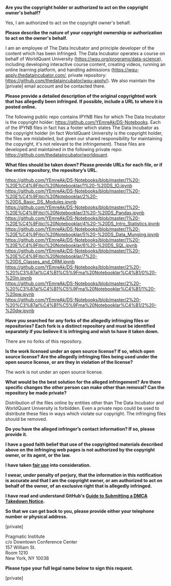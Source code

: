 **Are you the copyright holder or authorized to act on the copyright owner's behalf?**  
  
Yes, I am authorized to act on the copyright owner's behalf.  
  
**Please describe the nature of your copyright ownership or authorization to act on the owner's behalf.**  
  
I am an employee of The Data Incubator and principle developer of the content which has been infringed. The Data Incubator operates a course on behalf of WorldQuant University (https://wqu.org/programs/data-science), including developing interactive course content, creating videos, running an online learning platform, and handling admissions (https://wqu-apply.thedataincubator.com/, private repository: https://github.com/thedataincubator/wqu-apply/). We also maintain the [private] email account and be contacted there.  
  
**Please provide a detailed description of the original copyrighted work that has allegedly been infringed. If possible, include a URL to where it is posted online.**  
  
The following public repo contains IPYNB files for which The Data Incubator is the copyright holder: https://github.com/YEmreAk/DS-Notebooks. Each of the IPYNB files in fact has a footer which states The Data Incubator as the copyright holder (in fact WorldQuant University is the copyright holder, the files are mislabeled, but given our shared responsibility for maintaining the copyright, it's not relevant to the infringement). These files are developed and maintained in the following private repo: https://github.com/thedataincubator/worldquant.  
  
**What files should be taken down? Please provide URLs for each file, or if the entire repository, the repository’s URL.**  
  
https://github.com/YEmreAk/DS-Notebooks/blob/master/1%20-%20E%C4%9Fitici%20Notebooklar/1%20-%20DS_IO.ipynb  
https://github.com/YEmreAk/DS-Notebooks/blob/master/1%20-%20E%C4%9Fitici%20Notebooklar/2%20-%20DS_Basic_DS_Modules.ipynb  
https://github.com/YEmreAk/DS-Notebooks/blob/master/1%20-%20E%C4%9Fitici%20Notebooklar/3%20-%20DS_Pandas.ipynb  
https://github.com/YEmreAk/DS-Notebooks/blob/master/1%20-%20E%C4%9Fitici%20Notebooklar/4%20-%20DS_Intro_Statistics.ipynb  
https://github.com/YEmreAk/DS-Notebooks/blob/master/1%20-%20E%C4%9Fitici%20Notebooklar/5%20-%20DS_Data_Munging.ipynb  
https://github.com/YEmreAk/DS-Notebooks/blob/master/1%20-%20E%C4%9Fitici%20Notebooklar/6%20-%20DS_SQL.ipynb  
https://github.com/YEmreAk/DS-Notebooks/blob/master/1%20-%20E%C4%9Fitici%20Notebooklar/7%20-%20DS_Classes_and_ORM.ipynb  
https://github.com/YEmreAk/DS-Notebooks/blob/master/2%20-%20%C3%87al%C4%B1%C5%9Fma%20Notebooklar%C4%B1/0%20-%20in.ipynb  
https://github.com/YEmreAk/DS-Notebooks/blob/master/2%20-%20%C3%87al%C4%B1%C5%9Fma%20Notebooklar%C4%B1/1%20-%20pw.ipynb  
https://github.com/YEmreAk/DS-Notebooks/blob/master/2%20-%20%C3%87al%C4%B1%C5%9Fma%20Notebooklar%C4%B1/2%20-%20dw.ipynb  
  
**Have you searched for any forks of the allegedly infringing files or repositories? Each fork is a distinct repository and must be identified separately if you believe it is infringing and wish to have it taken down.**  
  
There are no forks of this repository.  
  
**Is the work licensed under an open source license? If so, which open source license? Are the allegedly infringing files being used under the open source license, or are they in violation of the license?**  
  
The work is not under an open source license.  
  
**What would be the best solution for the alleged infringement? Are there specific changes the other person can make other than removal? Can the repository be made private?**  
  
Distribution of the files online by entities other than The Data Incubator and WorldQuant University is forbidden. Even a private repo could be used to distribute these files in ways which violate our copyright. The infringing files should be removed.  
  
**Do you have the alleged infringer’s contact information? If so, please provide it.**  
  
**I have a good faith belief that use of the copyrighted materials described above on the infringing web pages is not authorized by the copyright owner, or its agent, or the law.**  
  
**I have taken <a href="https://www.lumendatabase.org/topics/22">fair use</a> into consideration.**  
  
**I swear, under penalty of perjury, that the information in this notification is accurate and that I am the copyright owner, or am authorized to act on behalf of the owner, of an exclusive right that is allegedly infringed.**  
  
**I have read and understand GitHub's <a href="https://help.github.com/articles/guide-to-submitting-a-dmca-takedown-notice/">Guide to Submitting a DMCA Takedown Notice</a>.**  
  
**So that we can get back to you, please provide either your telephone number or physical address.**  
  
[private]  

Pragmatic Institute  
c/o Downtown Conference Center  
157 William St.  
Room 1210  
New York, NY 10038  
  
**Please type your full legal name below to sign this request.**  
  
[private]  
